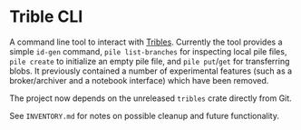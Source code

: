 # Trible CLI

A command line tool to interact with [Tribles](https://github.com/triblespace/tribles-rust).
Currently the tool provides a simple `id-gen` command, `pile list-branches` for
inspecting local pile files, `pile create` to initialize an empty pile file, and
`pile put`/`get` for transferring blobs. It previously contained a
number of experimental features (such as a broker/archiver and a notebook
interface) which have been removed.

The project now depends on the unreleased `tribles` crate directly from Git.

See `INVENTORY.md` for notes on possible cleanup and future functionality.
